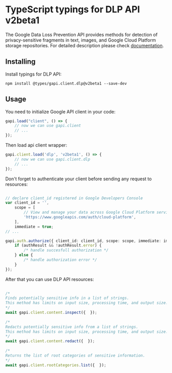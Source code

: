 # TypeScript typings for DLP API v2beta1
The Google Data Loss Prevention API provides methods for detection of privacy-sensitive fragments in text, images, and Google Cloud Platform storage repositories.
For detailed description please check [documentation](https://cloud.google.com/dlp/docs/).

## Installing

Install typings for DLP API:
```
npm install @types/gapi.client.dlp@v2beta1 --save-dev
```

## Usage

You need to initialize Google API client in your code:
```typescript
gapi.load("client", () => { 
    // now we can use gapi.client
    // ... 
});
```

Then load api client wrapper:
```typescript
gapi.client.load('dlp', 'v2beta1', () => {
    // now we can use gapi.client.dlp
    // ... 
});
```

Don't forget to authenticate your client before sending any request to resources:
```typescript

// declare client_id registered in Google Developers Console
var client_id = '',
    scope = [     
        // View and manage your data across Google Cloud Platform services
        'https://www.googleapis.com/auth/cloud-platform',
    ],
    immediate = true;
// ...

gapi.auth.authorize({ client_id: client_id, scope: scope, immediate: immediate }, authResult => {
    if (authResult && !authResult.error) {
        /* handle succesfull authorization */
    } else {
        /* handle authorization error */
    }
});            
```

After that you can use DLP API resources:

```typescript 
    
/* 
Finds potentially sensitive info in a list of strings.
This method has limits on input size, processing time, and output size.  
*/
await gapi.client.content.inspect({  }); 
    
/* 
Redacts potentially sensitive info from a list of strings.
This method has limits on input size, processing time, and output size.  
*/
await gapi.client.content.redact({  }); 
    
/* 
Returns the list of root categories of sensitive information.  
*/
await gapi.client.rootCategories.list({  });
```